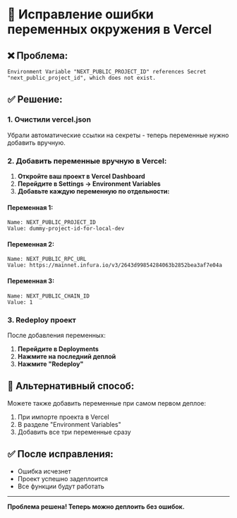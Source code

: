 # 🔧 Исправление ошибки переменных окружения в Vercel

## ❌ Проблема:
```
Environment Variable "NEXT_PUBLIC_PROJECT_ID" references Secret "next_public_project_id", which does not exist.
```

## ✅ Решение:

### 1. Очистили vercel.json
Убрали автоматические ссылки на секреты - теперь переменные нужно добавить вручную.

### 2. Добавить переменные вручную в Vercel:

1. **Откройте ваш проект в Vercel Dashboard**
2. **Перейдите в Settings → Environment Variables**
3. **Добавьте каждую переменную по отдельности:**

#### Переменная 1:
```
Name: NEXT_PUBLIC_PROJECT_ID
Value: dummy-project-id-for-local-dev
```

#### Переменная 2:
```
Name: NEXT_PUBLIC_RPC_URL  
Value: https://mainnet.infura.io/v3/2643d99854284063b2852bea3af7e04a
```

#### Переменная 3:
```
Name: NEXT_PUBLIC_CHAIN_ID
Value: 1
```

### 3. Redeploy проект
После добавления переменных:
1. **Перейдите в Deployments**
2. **Нажмите на последний деплой**
3. **Нажмите "Redeploy"**

## 🎯 Альтернативный способ:

Можете также добавить переменные при самом первом деплое:
1. При импорте проекта в Vercel
2. В разделе "Environment Variables" 
3. Добавить все три переменные сразу

## ✅ После исправления:
- Ошибка исчезнет
- Проект успешно задеплоится
- Все функции будут работать

---
**Проблема решена! Теперь можно деплоить без ошибок.**
